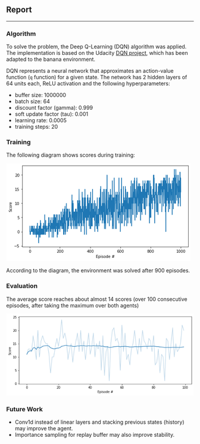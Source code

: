 ## Report

---


### Algorithm

To solve the problem, the Deep Q-Learning (DQN) algorithm was applied. The implementation is based on the Udacity [DQN project](https://github.com/udacity/deep-reinforcement-learning/tree/master/dqn), which has been adapted to the banana environment.

DQN represents a neural network that approximates an action-value function (`q` function) for a given state. The network has 2 hidden layers of 64 units each, ReLU activation and the following hyperparameters:

- buffer size: 1000000
- batch size: 64       
- discount factor (gamma): 0.999
- soft update factor (tau): 0.001          
- learning rate: 0.0005
- training steps: 20

### Training

The following diagram shows scores during training:

![Training scores](training.png)

According to the diagram, the environment was solved after 900 episodes.

### Evaluation

The average score reaches about almost 14 scores (over 100 consecutive episodes, after taking the maximum over both agents)

![Test scores](scores.png)

### Future Work

- Conv1d instead of linear layers and stacking previous states (history) may improve the agent.
- Importance sampling for replay buffer may also improve stability.